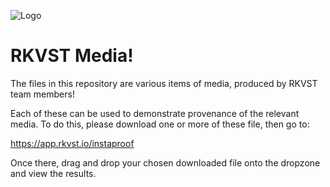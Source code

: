 ![Logo](https://github.com/rkvst/instaproof-samples/blob/e1bc70e2d6730ffd71f0d7b21b37a6222834aa5d/RKVST_Logo_CMYK_Large.png)


# RKVST Media!

The files in this repository are various items of media, produced by RKVST team members! 

Each of these can be used to demonstrate provenance of the relevant media. To do this, please download one or more of these file, then go to:

https://app.rkvst.io/instaproof

Once there, drag and drop your chosen downloaded file onto the dropzone and view the results.
